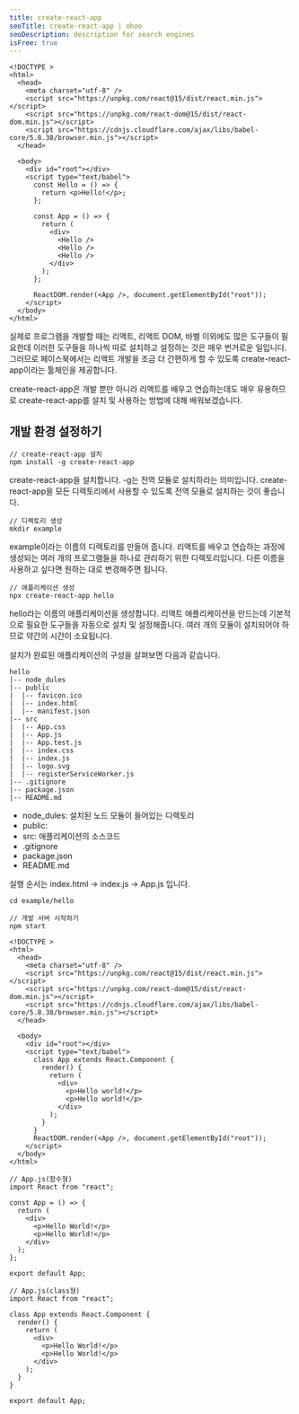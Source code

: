 ```yaml
---
title: create-react-app
seoTitle: create-react-app | ohoo
seoDescription: description for search engines
isFree: true
---
```



```
<!DOCTYPE >
<html>
  <head>
    <meta charset="utf-8" />
    <script src="https://unpkg.com/react@15/dist/react.min.js"></script>
    <script src="https://unpkg.com/react-dom@15/dist/react-dom.min.js"></script>
    <script src="https://cdnjs.cloudflare.com/ajax/libs/babel-core/5.8.38/browser.min.js"></script>
  </head>

  <body>
    <div id="root"></div>
    <script type="text/babel">
      const Hello = () => {
        return <p>Hello!</p>;
      };

      const App = () => {
        return (
          <div>
            <Hello />
            <Hello />
            <Hello />
          </div>
        );
      };

      ReactDOM.render(<App />, document.getElementById("root"));
    </script>
  </body>
</html>
```


실제로 프로그램을 개발할 때는 리액트, 리액트 DOM, 바벨 이외에도 많은 도구들이 필요한데 이러한 도구들을 하나씩 따로 설치하고 설정하는 것은 매우 번거로운 일입니다. 그러므로 페이스북에서는 리액트 개발을 조금 더 간편하게 할 수 있도록 create-react-app이라는 툴체인을 제공합니다.

create-react-app은 개발 뿐만 아니라 리액트를 배우고 연습하는데도 매우 유용하므로 create-react-app를 설치 및 사용하는 방법에 대해 배워보겠습니다.

## 개발 환경 설정하기
```
// create-react-app 설치 
npm install -g create-react-app 
```

create-react-app을 설치합니다. -g는 전역 모듈로 설치하라는 의미입니다. create-react-app을 모든 디렉토리에서 사용할 수 있도록 전역 모듈로 설치하는 것이 좋습니다.
```
// 디렉토리 생성
mkdir example
```

example이라는 이름의 디렉토리를 만들어 줍니다. 리액트를 배우고 연습하는 과정에 생성되는 여러 개의 프로그램들을 하나로 관리하기 위한 디렉토리입니다. 다른 이름을 사용하고 싶다면 원하는 대로 변경해주면 됩니다. 
```
// 애플리케이션 생성
npx create-react-app hello
```

hello라는 이름의 애플리케이션을 생성합니다. 리액트 애플리케이션을 만드는데 기본적으로 필요한 도구들을 자동으로 설치 및 설정해줍니다. 여러 개의 모듈이 설치되어야 하므로 약간의 시간이 소요됩니다. 

설치가 완료된 애플리케이션의 구성을 살펴보면 다음과 같습니다.
```
hello
|-- node_dules
|-- public
|  |-- favicon.ico
|  |-- index.html
|  |-- manifest.json
|-- src
|  |-- App.css
|  |-- App.js
|  |-- App.test.js
|  |-- index.css
|  |-- index.js
|  |-- logo.svg
|  |-- registerServiceWorker.js
|-- .gitignore
|-- package.json
|-- README.md
```

* node_dules: 설치된 노드 모듈이 들어있는 디렉토리
* public: 
* src: 애플리케이션의 소스코드
* .gitignore
* package.json
* README.md


실행 순서는 index.html -> index.js -> App.js 입니다.


```
cd example/hello
```
```
// 개발 서버 시작하기
npm start
```





```
<!DOCTYPE >
<html>
  <head>
    <meta charset="utf-8" />
    <script src="https://unpkg.com/react@15/dist/react.min.js"></script>
    <script src="https://unpkg.com/react-dom@15/dist/react-dom.min.js"></script>
    <script src="https://cdnjs.cloudflare.com/ajax/libs/babel-core/5.8.38/browser.min.js"></script>
  </head>

  <body>
    <div id="root"></div>
    <script type="text/babel">
      class App extends React.Component {
        render() {
          return (
            <div>
              <p>Hello world!</p>
              <p>Hello world!</p>
            </div>
          );
        }
      }
      ReactDOM.render(<App />, document.getElementById("root"));
    </script>
  </body>
</html>
```

```
// App.js(함수형)
import React from "react";

const App = () => {
  return (
    <div>
      <p>Hello World!</p>
      <p>Hello World!</p>
    </div>
  );
};

export default App;
```

```
// App.js(class형)
import React from "react";

class App extends React.Component {
  render() {
    return (
      <div>
        <p>Hello World!</p>
        <p>Hello World!</p>
      </div>
    );
  }
}

export default App;
```



